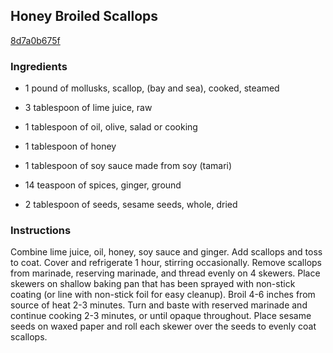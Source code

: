## Honey Broiled Scallops

[8d7a0b675f](http://www.food.com/recipe/honey-broiled-scallops-136025)

### Ingredients

 - 1 pound of mollusks, scallop, (bay and sea), cooked, steamed

 - 3 tablespoon of lime juice, raw

 - 1 tablespoon of oil, olive, salad or cooking

 - 1 tablespoon of honey

 - 1 tablespoon of soy sauce made from soy (tamari)

 - 14 teaspoon of spices, ginger, ground

 - 2 tablespoon of seeds, sesame seeds, whole, dried

### Instructions

Combine lime juice, oil, honey, soy sauce and ginger. Add scallops and toss to coat. Cover and refrigerate 1 hour, stirring occasionally. Remove scallops from marinade, reserving marinade, and thread evenly on 4 skewers. Place skewers on shallow baking pan that has been sprayed with non-stick coating (or line with non-stick foil for easy cleanup). Broil 4-6 inches from source of heat 2-3 minutes. Turn and baste with reserved marinade and continue cooking 2-3 minutes, or until opaque throughout. Place sesame seeds on waxed paper and roll each skewer over the seeds to evenly coat scallops.